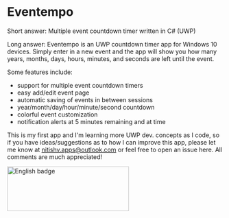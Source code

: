 # Eventempo
Short answer: Multiple event countdown timer written in C# (UWP)

Long answer: Eventempo is an UWP countdown timer app for Windows 10 devices. Simply enter in a new event and the app will show you how many years, months, days, hours, minutes, and seconds are left until the event.

Some features include:

* support for multiple event countdown timers
* easy add/edit event page
* automatic saving of events in between sessions
* year/month/day/hour/minute/second countdown
* colorful event customization
* notification alerts at 5 minutes remaining and at time

This is my first app and I'm learning more UWP dev. concepts as I code, so if you have ideas/suggestions as to how I can improve this app, please let me know at nitishv.apps@outlook.com or feel free to open an issue here. All comments are much appreciated!

<a href='//www.microsoft.com/store/apps/9PCFMSX2G386?cid=storebadge&ocid=badge'><img src='images/English_get-it-from-MS.png' alt='English badge' style='width: 284px; height: 104px;'/></a>
